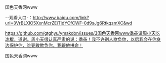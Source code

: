 国色天香网www

--观看入口-：http://www.baidu.com/link?url=3VrBLXlO5XxnMcrZEiTidYCfCWF-0d9sJg6RtkqzmXC&wd

https://github.com/gtghyu/ymakobn/issues/3国色天香网www季莜请周小天吃冰棍，道谢。周小天很认真严肃的说：季莜！我不许别人欺负你，以后我会在你身边保护你，谁要敢欺负你，我跟他拼命！

国色天香网www

